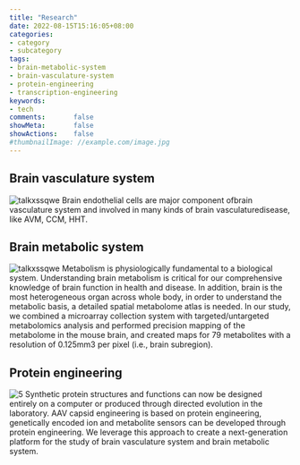 ```yaml
---
title: "Research"
date: 2022-08-15T15:16:05+08:00
categories:
- category
- subcategory
tags:
- brain-metabolic-system
- brain-vasculature-system
- protein-engineering
- transcription-engineering
keywords:
- tech
comments:       false
showMeta:       false
showActions:    false
#thumbnailImage: //example.com/image.jpg
---
```



## Brain vasculature system
![talkxssqwe](/img/576078_548648.png)
Brain endothelial cells are major component ofbrain vasculature system and involved in many kinds of brain vasculaturedisease, like AVM, CCM, HHT.




## Brain metabolic system
![talkxssqwe](/img/brain_metabolome.jpg)
Metabolism is physiologically fundamental to a biological system. Understanding brain metabolism is critical for our comprehensive knowledge of brain function in health and disease. In addition, brain is the most heterogeneous organ across whole body, in order to understand the metabolic basis, a detailed spatial metabolome atlas is needed. In our study, we combined a microarray collection system with targeted/untargeted metabolomics analysis and performed precision mapping of the metabolome in the mouse brain, and created maps for 79 metabolites with a resolution of 0.125mm3 per pixel (i.e., brain subregion).




## Protein engineering
![5](/img/homepage_aav.jpg)
Synthetic protein structures and functions can now be designed entirely on a computer or produced through directed evolution in the laboratory. AAV capsid engineering is based on protein engineering, genetically encoded ion and metabolite sensors can be developed through protein engineering. We leverage this approach to create a next-generation platform for the study of brain vasculature system and brain metabolic system.